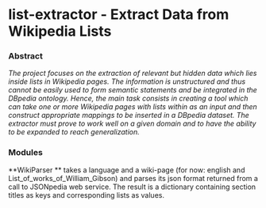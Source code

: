 # list-extractor - Extract Data from Wikipedia Lists
### Abstract
_The project focuses on the extraction of relevant but hidden data which lies inside lists in Wikipedia pages. The information is unstructured and thus cannot be easily used to form semantic statements and be integrated in the DBpedia ontology. Hence, the main task consists in creating a tool which can take one or more Wikipedia pages with lists within as an input and then construct appropriate mappings to be inserted in a DBpedia dataset. The extractor must prove to work well on a given domain and to have the ability to be expanded to reach generalization._

### Modules
**WikiParser ** takes a language and a wiki-page (for now: english and List_of_works_of_William_Gibson) and parses its json format returned from a call to JSONpedia web service. The result is a dictionary containing section titles as keys and corresponding lists as values.

